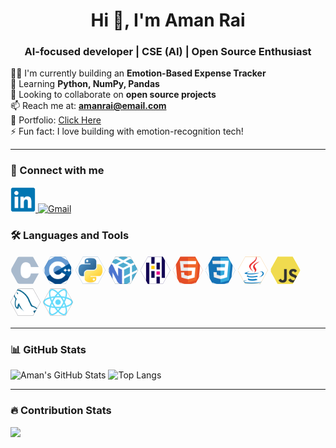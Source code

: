 <h1 align="center">Hi 👋, I'm Aman Rai</h1>
<h3 align="center">AI-focused developer | CSE (AI) | Open Source Enthusiast</h3>

👨‍💻 I'm currently building an **Emotion-Based Expense Tracker**  
🌱 Learning **Python, NumPy, Pandas**  
🤝 Looking to collaborate on **open source projects**  
📫 Reach me at: **amanrai@email.com**  
💼 Portfolio: [Click Here]([https://your-portfolio-lin](https://amanrai6657.github.io/My-portfolio/)k)  
⚡ Fun fact: I love building with emotion-recognition tech!

---

### 🔗 Connect with me

<p align="left">
  <!-- LinkedIn -->
  <a href="[https://linkedin.com/in/your-profile](https://www.linkedin.com/in/aman-rai-a15a65256/)" target="_blank">
    <img src="https://raw.githubusercontent.com/devicons/devicon/master/icons/linkedin/linkedin-original.svg" alt="LinkedIn" width="40" height="40"/>
  </a>
  <!-- Email -->
  <a href="mailto:raiaman6657@email.com" target="_blank">
    <img src="https://upload.wikimedia.org/wikipedia/commons/4/4e/Gmail_Icon.png" alt="Gmail" width="40" height="40"/>
  </a>
</p>

 ### 🛠 Languages and Tools
<p align="left">
  <!-- C -->
  <img src="https://raw.githubusercontent.com/devicons/devicon/master/icons/c/c-original.svg" height="48" width="48" style="background:#00599C;clip-path: polygon(25% 5%, 75% 5%, 100% 50%, 75% 95%, 25% 95%, 0% 50%);" title="C"/>
  <!-- C++ -->
  <img src="https://raw.githubusercontent.com/devicons/devicon/master/icons/cplusplus/cplusplus-original.svg" height="48" width="48" style="background:#00599C;clip-path: polygon(25% 5%, 75% 5%, 100% 50%, 75% 95%, 25% 95%, 0% 50%);" title="C++"/>
  <!-- Python -->
  <img src="https://raw.githubusercontent.com/devicons/devicon/master/icons/python/python-original.svg" height="48" width="48" style="background:#3776AB;clip-path: polygon(25% 5%, 75% 5%, 100% 50%, 75% 95%, 25% 95%, 0% 50%);" title="Python"/>
  <!-- NumPy -->
  <img src="https://raw.githubusercontent.com/devicons/devicon/master/icons/numpy/numpy-original.svg" height="48" width="48" style="background:#013243;clip-path: polygon(25% 5%, 75% 5%, 100% 50%, 75% 95%, 25% 95%, 0% 50%);" title="NumPy"/>
  <!-- Pandas -->
  <img src="https://raw.githubusercontent.com/devicons/devicon/master/icons/pandas/pandas-original.svg" height="48" width="48" style="background:#150458;clip-path: polygon(25% 5%, 75% 5%, 100% 50%, 75% 95%, 25% 95%, 0% 50%);" title="Pandas"/>
  <!-- HTML5 -->
  <img src="https://raw.githubusercontent.com/devicons/devicon/master/icons/html5/html5-original.svg" height="48" width="48" style="background:#E34F26;clip-path: polygon(25% 5%, 75% 5%, 100% 50%, 75% 95%, 25% 95%, 0% 50%);" title="HTML5"/>
  <!-- CSS3 -->
  <img src="https://raw.githubusercontent.com/devicons/devicon/master/icons/css3/css3-original.svg" height="48" width="48" style="background:#1572B6;clip-path: polygon(25% 5%, 75% 5%, 100% 50%, 75% 95%, 25% 95%, 0% 50%);" title="CSS3"/>
  <!-- Java -->
  <img src="https://raw.githubusercontent.com/devicons/devicon/master/icons/java/java-original.svg" height="48" width="48" style="background:#ED8B00;clip-path: polygon(25% 5%, 75% 5%, 100% 50%, 75% 95%, 25% 95%, 0% 50%);" title="Java"/>
  <!-- JavaScript -->
  <img src="https://raw.githubusercontent.com/devicons/devicon/master/icons/javascript/javascript-original.svg" height="48" width="48" style="background:#F7DF1E;clip-path: polygon(25% 5%, 75% 5%, 100% 50%, 75% 95%, 25% 95%, 0% 50%);" title="JavaScript"/>
  <!-- MySQL -->
  <img src="https://raw.githubusercontent.com/devicons/devicon/master/icons/mysql/mysql-original.svg" height="48" width="48" style="background:#00000F;clip-path: polygon(25% 5%, 75% 5%, 100% 50%, 75% 95%, 25% 95%, 0% 50%);" title="MySQL"/>
  <!-- React -->
  <img src="https://raw.githubusercontent.com/devicons/devicon/master/icons/react/react-original.svg" height="48" width="48" style="background:#20232A;clip-path: polygon(25% 5%, 75% 5%, 100% 50%, 75% 95%, 25% 95%, 0% 50%);" title="React"/>
</p>

---

### 📊 GitHub Stats
![Aman's GitHub Stats](https://github-readme-stats.vercel.app/api?username=amanrai123&show_icons=true&theme=tokyonight)
![Top Langs](https://github-readme-stats.vercel.app/api/top-langs/?username=amanrai123&layout=compact&theme=tokyonight)

---

### 🔥 Contribution Stats
<p align="left">
  <img src="https://github-readme-streak-stats.herokuapp.com?user=amanrai123&theme=tokyonight&hide_border=true" />
</p>
